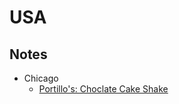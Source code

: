 # USA

## Notes

* Chicago
  * [Portillo's: Choclate Cake Shake](https://www.youtube.com/watch?v=6Xf858oNEak)

